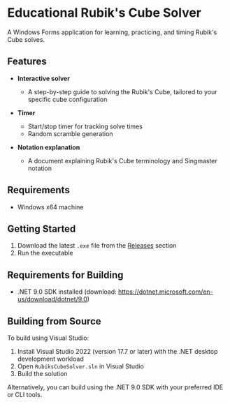 # Educational Rubik's Cube Solver

A Windows Forms application for learning, practicing, and timing Rubik's Cube solves.  

## Features

- **Interactive solver**
  - A step-by-step guide to solving the Rubik's Cube, tailored to your specific cube configuration

- **Timer**  
  - Start/stop timer for tracking solve times
  - Random scramble generation

- **Notation explanation**  
  - A document explaining Rubik's Cube terminology and Singmaster notation
    
## Requirements

- Windows x64 machine

## Getting Started

1. Download the latest `.exe` file from the [Releases](https://github.com/noahsc0tt/Rubiks-Cube-Solver/releases) section
2. Run the executable

## Requirements for Building

- .NET 9.0 SDK installed (download: https://dotnet.microsoft.com/en-us/download/dotnet/9.0)

## Building from Source

To build using Visual Studio:

  1. Install Visual Studio 2022 (version 17.7 or later) with the .NET desktop development workload
  2. Open `RubiksCubeSolver.sln` in Visual Studio
  3. Build the solution

Alternatively, you can build using the .NET 9.0 SDK with your preferred IDE or CLI tools.
